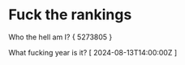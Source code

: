 # Fuck the rankings

Who the hell am I?
{ 5273805 }

What fucking year is it?
[ 2024-08-13T14:00:00Z ]
